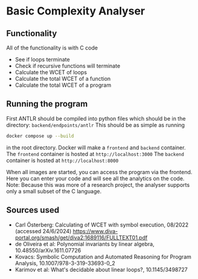 # Basic Complexity Analyser

## Functionality
All of the functionality is with C code
- See if loops terminate
- Check if recursive functions will terminate
- Calculate the WCET of loops
- Calculate the total WCET of a function
- Calculate the total WCET of a program

## Running the program
First ANTLR should be compiled into python files which should be in the directory: `backend/endpoints/antlr`
This should be as simple as running 
```bash
docker compose up --build
```
in the root directory.
Docker will make a `frontend` and `backend` container.
The `frontend` container is hosted at `http://localhost:3000`
The `backend` container is hosted at `http://localhost:8000`

When all images are started, you can access the program via the frontend.
Here you can enter your code and will see all the analytics on the code.
Note: Because this was more of a research project, the analyser supports only a small subset of the C language.



## Sources used
- Carl Österberg: Calculating of WCET with symbol execution, 08/2022 (accessed 24/6/2024)
  https://www.diva-portal.org/smash/get/diva2:1689116/FULLTEXT01.pdf
- de Oliveira et al: Polynomial invariants by linear algebra, 10.48550/arXiv.1611.07726
- Kovacs: Symbolic Computation and Automated Reasoning for Program Analysis, 10.1007/978-3-319-33693-0_2
- Karimov et al: What's decidable about linear loops?, 10.1145/3498727

